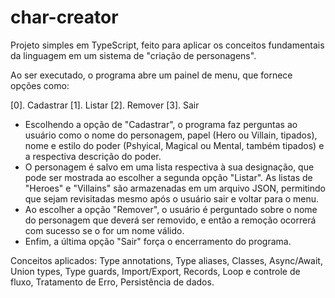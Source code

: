 # char-creator

Projeto simples em TypeScript, feito para aplicar os conceitos fundamentais da linguagem em um sistema de "criação de personagens". 

Ao ser executado, o programa abre um painel de menu, que fornece opções como:

[0]. Cadastrar
[1]. Listar
[2]. Remover
[3]. Sair

- Escolhendo a opção de "Cadastrar", o programa faz perguntas ao usuário como o nome do personagem, papel (Hero ou Villain, tipados), nome e estilo do poder (Pshyical, Magical ou Mental, também tipados) e a respectiva descrição do poder.
- O personagem é salvo em uma lista respectiva à sua designação, que pode ser mostrada ao escolher a segunda opção "Listar". As listas de "Heroes" e "Villains" são armazenadas em um arquivo JSON, permitindo que sejam revisitadas mesmo após o usuário sair e voltar para o menu.
- Ao escolher a opção "Remover", o usuário é perguntado sobre o nome do personagem que deverá ser removido, e então a remoção ocorrerá com sucesso se o for um nome válido.
- Enfim, a última opção "Sair" força o encerramento do programa.

Conceitos aplicados: Type annotations, Type aliases, Classes, Async/Await, Union types, Type guards, Import/Export, Records, Loop e controle de fluxo, Tratamento de Erro, Persistência de dados.
